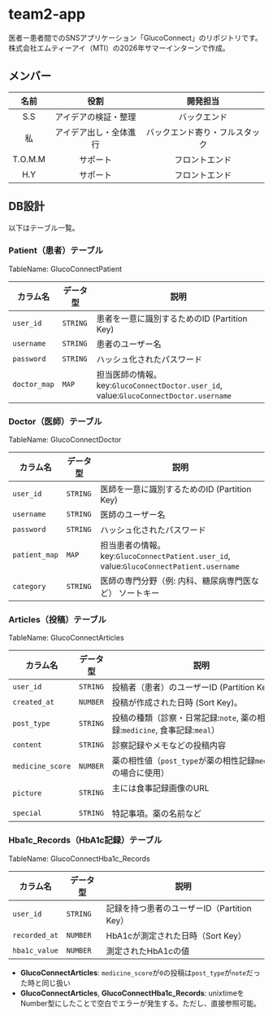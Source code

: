 # team2-app
医者ー患者間でのSNSアプリケーション「GlucoConnect」のリポジトリです。
株式会社エムティーアイ（MTI）の2026年サマーインターンで作成。
## メンバー
|名前|役割|開発担当|
|:-:|:-:|:-:|
| S.S |アイデアの検証・整理|バックエンド|
| 私 |アイデア出し・全体進行|バックエンド寄り・フルスタック|
|T.O.M.M|サポート|フロントエンド|
| H.Y |サポート|フロントエンド|

## DB設計
以下はテーブル一覧。

### Patient（患者）テーブル
TableName: GlucoConnectPatient

| カラム名        | データ型           | 説明                                                                 |
| --------------- | ------------------ | -------------------------------------------------------------------- |
| `user_id`       | `STRING`           | 患者を一意に識別するためのID (Partition Key)                          |
| `username`      | `STRING`           | 患者のユーザー名                                                      |
| `password`      | `STRING`           | ハッシュ化されたパスワード                                            |
| `doctor_map`    | `MAP`              | 担当医師の情報。key:`GlucoConnectDoctor.user_id`, value:`GlucoConnectDoctor.username`|

### Doctor（医師）テーブル
TableName: GlucoConnectDoctor

| カラム名        | データ型           | 説明                                                                  |
| --------------- | ------------------ | --------------------------------------------------------------------- |
| `user_id`       | `STRING`           | 医師を一意に識別するためのID (Partition Key)                           |
| `username`      | `STRING`           | 医師のユーザー名                                                       |
| `password`      | `STRING`           | ハッシュ化されたパスワード                                             |
| `patient_map`   | `MAP`              | 担当患者の情報。key:`GlucoConnectPatient.user_id`, value:`GlucoConnectPatient.username`|
| `category`      | `STRING`           | 医師の専門分野（例: 内科、糖尿病専門医など）  ソートキー              |

### Articles（投稿）テーブル
TableName: GlucoConnectArticles

| カラム名            | データ型           | 説明                                                                |
| ------------------- | ------------------ | ------------------------------------------------------------------- |
| `user_id`           | `STRING`           | 投稿者（患者）のユーザーID (Partition Key)                           |
| `created_at`        | `NUMBER`           | 投稿が作成された日時 (Sort Key)。                                    |
| `post_type`         | `STRING`           | 投稿の種類（診察・日常記録:`note`, 薬の相性記録:`medicine`, 食事記録:`meal`）|
| `content`           | `STRING`           | 診察記録やメモなどの投稿内容                                         |
| `medicine_score`    | `NUMBER`           | 薬の相性値（`post_type`が薬の相性記録`medicine`の場合に使用）        |
| `picture`       　　| `STRING`           | 主には食事記録画像のURL 　　　　　　　　　　　　　　　　　　　　　　|
| `special`           | `STRING`           | 特記事項。薬の名前など                                              |

### Hba1c_Records（HbA1c記録）テーブル
TableName: GlucoConnectHba1c_Records

| カラム名       | データ型         | 説明                                     |
| -------------- | ---------------- | ---------------------------------------- |
| `user_id`      | `STRING`         | 記録を持つ患者のユーザーID（Partition Key）|
| `recorded_at`  | `NUMBER`         | HbA1cが測定された日時（Sort Key）         |
| `hba1c_value`  | `NUMBER`         | 測定されたHbA1cの値                      |

- **GlucoConnectArticles**: `medicine_score`が`0`の投稿は`post_type`が`note`だった時と同じ扱い
- **GlucoConnectArticles**, **GlucoConnectHba1c_Records**: unixtimeをNumber型にしたことで空白でエラーが発生する。ただし、直接参照可能。
